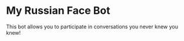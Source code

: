 # My Russian Face Bot

This bot allows you to participate in conversations you never knew you knew!
